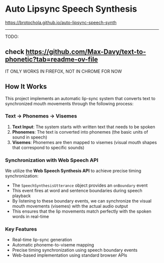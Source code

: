 # Auto Lipsync Speech Synthesis

https://brotochola.github.io/auto-lipsync-speech-synth

---

TODO:

## check https://github.com/Max-Davy/text-to-phonetic?tab=readme-ov-file

IT ONLY WORKS IN FIREFOX, NOT IN CHROME FOR NOW

## How It Works

This project implements an automatic lip-sync system that converts text to synchronized mouth movements through the following process:

### Text → Phonemes → Visemes

1. **Text Input**: The system starts with written text that needs to be spoken
2. **Phonemes**: The text is converted into phonemes (the basic units of sound in speech)
3. **Visemes**: Phonemes are then mapped to visemes (visual mouth shapes that correspond to specific sounds)

### Synchronization with Web Speech API

We utilize the **Web Speech Synthesis API** to achieve precise timing synchronization:

- The `SpeechSynthesisUtterance` object provides an `onBoundary` event
- This event fires at word and sentence boundaries during speech playback
- By listening to these boundary events, we can synchronize the visual mouth movements (visemes) with the actual audio output
- This ensures that the lip movements match perfectly with the spoken words in real-time

### Key Features

- Real-time lip-sync generation
- Automatic phoneme-to-viseme mapping
- Precise timing synchronization using speech boundary events
- Web-based implementation using standard browser APIs
